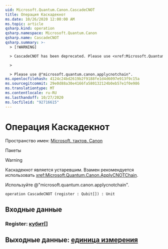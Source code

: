 ```yaml
---
uid: Microsoft.Quantum.Canon.CascadeCNOT
title: Операция Каскадекнот
ms.date: 10/26/2020 12:00:00 AM
ms.topic: article
qsharp.kind: operation
qsharp.namespace: Microsoft.Quantum.Canon
qsharp.name: CascadeCNOT
qsharp.summary: >-
  > [!WARNING]

  > CascadeCNOT has been deprecated. Please use <xref:Microsoft.Quantum.Canon.ApplyCNOTChain> instead.

  >

  > Please use @"microsoft.quantum.canon.applycnotchain".
ms.openlocfilehash: 4124c24bd2619b2f9188fe1d4d6097e913f9c15a
ms.sourcegitcommit: 29e0d88a30e4166fa580132124b0eb57e1f0e986
ms.translationtype: MT
ms.contentlocale: ru-RU
ms.lasthandoff: 10/27/2020
ms.locfileid: "92716615"
---
```

# <a name="cascadecnot-operation"></a>Операция Каскадекнот

Пространство имен: [Microsoft. тактов. Canon](xref:Microsoft.Quantum.Canon)

Пакеты [](https://nuget.org/packages/)


> [!WARNING]
> Каскадекнот является устаревшим. Взамен рекомендуется использовать <xref:Microsoft.Quantum.Canon.ApplyCNOTChain>.
>
> Используйте @"microsoft.quantum.canon.applycnotchain".



```qsharp
operation CascadeCNOT (register : Qubit[]) : Unit
```


## <a name="input"></a>Входные данные

### <a name="register--qubit"></a>Register: [кубит](xref:microsoft.quantum.lang-ref.qubit)[]





## <a name="output--unit"></a>Выходные данные: [единица измерения](xref:microsoft.quantum.lang-ref.unit)

